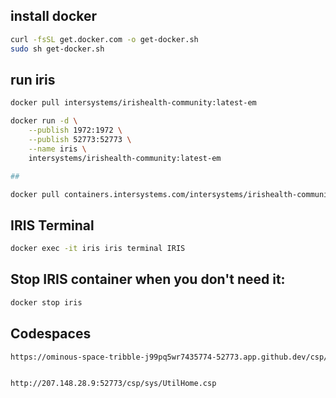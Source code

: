 ## install docker
```sh
curl -fsSL get.docker.com -o get-docker.sh
sudo sh get-docker.sh
```

## run iris
```sh
docker pull intersystems/irishealth-community:latest-em

docker run -d \
    --publish 1972:1972 \
    --publish 52773:52773 \
    --name iris \
    intersystems/irishealth-community:latest-em

##

docker pull containers.intersystems.com/intersystems/irishealth-community:latest-em

```

## IRIS Terminal
```sh
docker exec -it iris iris terminal IRIS

```

## Stop IRIS container when you don't need it:
```sh
docker stop iris
```

## Codespaces
```sh
https://ominous-space-tribble-j99pq5wr7435774-52773.app.github.dev/csp/sys/UtilHome.csp


http://207.148.28.9:52773/csp/sys/UtilHome.csp
```
